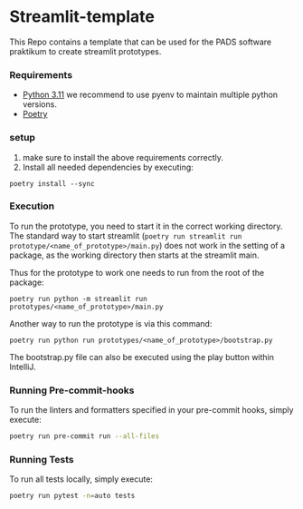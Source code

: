 # Streamlit-template
This Repo contains a template that can be used for the PADS software praktikum to create streamlit prototypes.

### Requirements
- [Python 3.11](https://www.python.org/downloads/) we recommend to use pyenv to maintain multiple python versions.
- [Poetry](https://www.python-poetry.org/)

### setup

1. make sure to install the above requirements correctly.
2. Install all needed dependencies by executing:
```console
poetry install --sync
```

### Execution
To run the prototype, you need to start it in the correct working directory. The standard way to start streamlit (`poetry run streamlit run prototype/<name_of_prototype>/main.py`) does not work in the setting of a package, as the working directory then starts at the streamlit main.

Thus for the prototype to work one needs to run from the root of the package:
```console
poetry run python -m streamlit run prototypes/<name_of_prototype>/main.py
```
Another way to run the prototype is via this command:
```commandline
poetry run python run prototypes/<name_of_prototype>/bootstrap.py
```
The bootstrap.py file can also be executed using the play button within IntelliJ.

### Running Pre-commit-hooks
To run the linters and formatters specified in your pre-commit hooks, simply execute:

```bash
poetry run pre-commit run --all-files
```

### Running Tests
To run all tests locally, simply execute:

```bash
poetry run pytest -n=auto tests
```
